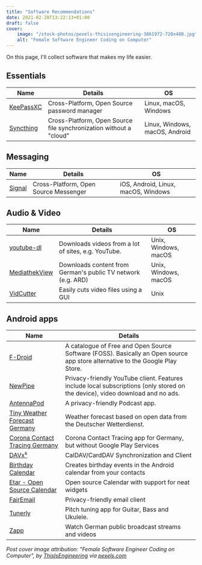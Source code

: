 ```yaml
---
title: "Software Recommendations"
date: 2021-02-28T13:22:13+01:00
draft: false
cover:
    image: "/stock-photos/pexels-thisisengineering-3861972-720x480.jpg"
    alt: "Female Software Engineer Coding on Computer"
---
```


On this page, I'll collect software that makes my life easier.

## Essentials

| Name | Details | OS |
| - | - | - |
| [KeePassXC](https://keepassxc.org/) | Cross-Platform, Open Source password manager | Linux, macOS, Windows |
| [Syncthing](https://syncthing.net/) | Cross-Platform, Open Source file synchronization without a "cloud" | Linux, Windows, macOS, Android |

## Messaging

| Name | Details | OS |
| - | - | - |
| [Signal](https://signal.org/) | Cross-Platform, Open Source Messenger | iOS, Android, Linux, macOS, Windows |

## Audio & Video

| Name | Details | OS |
| - | - | - |
| [youtube-dl](https://ytdl-org.github.io/youtube-dl/) | Downloads videos from a lot of sites, e.g. YouTube. | Unix, Windows, macOS |
| [MediathekView](https://mediathekview.de/) | Downloads content from German's public TV network (e.g. ARD) | Unix, Windows, macOS |
| [VidCutter](https://github.com/ozmartian/vidcutter) | Easily cuts video files using a GUI | Unix |

## Android apps

| Name | Details |
| - | - |
| [F-Droid](https://www.f-droid.org/) | A catalogue of Free and Open Source Software (FOSS). Basically an Open source app store alternative to the Google Play Store. |
| [NewPipe](https://newpipe.net/) | Privacy-friendly YouTube client. Features include local subscriptions (only stored on the device), video download and no ads. |
| [AntennaPod](https://antennapod.org/) | A privacy-friendly Podcast app. |
| [Tiny Weather Forecast Germany](https://f-droid.org/en/packages/de.kaffeemitkoffein.tinyweatherforecastgermany/) |  Weather forecast based on open data from the Deutscher Wetterdienst. |
| [Corona Contact Tracing Germany](https://f-droid.org/en/packages/de.corona.tracing/) | Corona Contact Tracing app for Germany, but without Google Play Services |
| [DAVx⁵](https://f-droid.org/en/packages/at.bitfire.davdroid/) |  CalDAV/CardDAV Synchronization and Client |
| [Birthday Calendar](https://f-droid.org/en/packages/saschpe.contactevents/) | Creates birthday events in the Android calendar from your contacts |
| [Etar - Open Source Calendar](https://f-droid.org/en/packages/ws.xsoh.etar/) | Open source Calendar with support for neat widgets |
| [FairEmail](https://f-droid.org/en/packages/eu.faircode.email/) | Privacy-friendly email client |
| [Tunerly](https://f-droid.org/en/packages/com.tunerly/) |  Pitch tuning app for Guitar, Bass and Ukulele. |
| [Zapp](https://f-droid.org/en/packages/de.christinecoenen.code.zapp/) | Watch German public broadcast streams and videos |

_Post cover image attribution: "Female Software Engineer Coding on Computer", by [ThisIsEngineering](https://www.pexels.com/@thisisengineering) via [pexels.com](https://www.pexels.com/license/)_
